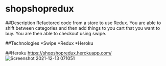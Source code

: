 # shopshopredux
##Description
Refactored code from a store to use Redux. You are able to shift between categories and then add things to you cart that you want to buy.  You are then able to checkout using swipe.

##Technologies
*Swipe
*Redux
*Heroku

##Heroku
https://shopshopredux.herokuapp.com/
![Screenshot 2021-12-13 071051](https://user-images.githubusercontent.com/84938746/145827611-44f464eb-3457-430f-a149-fb420c17e68b.jpg)
